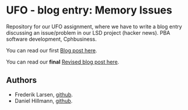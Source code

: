 # UFO - blog entry: Memory Issues

Repository for our UFO assignment, where we have to write a blog entry discussing an issue/problem in our LSD project (hacker news). PBA software development, Cphbusiness.

You can read our first [Blog post here](https://github.com/gode-ting/UFO-blog-entry-frederik-daniel/blob/master/docs/BlogEntry.md).

You can read our **final** [Revised blog post here](https://github.com/gode-ting/UFO-blog-entry-frederik-daniel/blob/master/docs/BlogEntry-revised.md).

## Authors

* Frederik Larsen, [github](https://github.com/lalelarsen).
* Daniel Hillmann, [github](https://github.com/hilleer).
